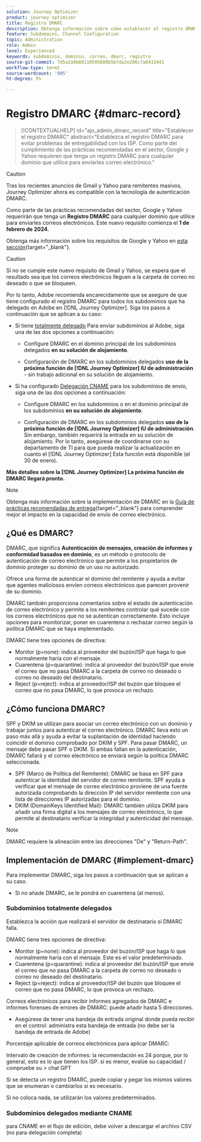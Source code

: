 ```yaml
---
solution: Journey Optimizer
product: journey optimizer
title: Registro DMARC
description: Obtenga información sobre cómo establecer el registro DMARC en Journey Optimizer
feature: Subdomains, Channel Configuration
topic: Administration
role: Admin
level: Experienced
keywords: subdominio, dominio, correo, dmarc, registro
source-git-commit: 7d5a2a9b80110505688b5bfda2e286c7a6432441
workflow-type: tm+mt
source-wordcount: '905'
ht-degree: 5%

---
```


# Registro DMARC {#dmarc-record}

>[!CONTEXTUALHELP]
>id="ajo_admin_dmarc_record"
>title="Establecer el registro DMARC"
>abstract="Establezca el registro DMARC para evitar problemas de entregabilidad con los ISP. Como parte del cumplimiento de las prácticas recomendadas en el sector, Google y Yahoo requieren que tenga un registro DMARC para cualquier dominio que utilice para enviarles correo electrónico."

>[!CAUTION]
>
>Tras los recientes anuncios de Gmail y Yahoo para remitentes masivos, Journey Optimizer ahora es compatible con la tecnología de autenticación DMARC.

<!--TO ADD TO AJO HOME PAGE (first tab)

>[!TAB Mandatory DMARC update]

As part of their enforcing industry best practices, Google and Yahoo will both be requiring that you have a DMARC record for any domain you use to send email to them, starting on **February 1st, 2024**. Make sure that you have DMARC record set up for all the subdomains that you have delegated to Adobe in Journey Optimizer.

[![image](using/assets/do-not-localize/learn-more-button.svg)](using/configuration/dmarc-record-update.md)
-->

Como parte de las prácticas recomendadas del sector, Google y Yahoo requerirán que tenga un **Registro DMARC** para cualquier dominio que utilice para enviarles correos electrónicos. Este nuevo requisito comienza el **1 de febrero de 2024**.

Obtenga más información sobre los requisitos de Google y Yahoo en [esta sección](https://experienceleague.adobe.com/docs/deliverability-learn/deliverability-best-practice-guide/additional-resources/guidance-around-changes-to-google-and-yahoo.html?lang=en#dmarc%3A){target="_blank"}.

>[!CAUTION]
>
>Si no se cumple este nuevo requisito de Gmail y Yahoo, se espera que el resultado sea que los correos electrónicos lleguen a la carpeta de correo no deseado o que se bloqueen.

Por lo tanto, Adobe recomienda encarecidamente que se asegure de que tiene configurado el registro DMARC para todos los subdominios que ha delegado en Adobe en [!DNL Journey Optimizer]. Siga los pasos a continuación que se aplican a su caso:

* Si tiene [totalmente delegado](delegate-subdomain.md#full-subdomain-delegation) Para enviar subdominios al Adobe, siga una de las dos opciones a continuación:

   * Configure DMARC en el dominio principal de los subdominios delegados **en su solución de alojamiento**.

   * Configuración de DMARC en los subdominios delegados **uso de la próxima función de [!DNL Journey Optimizer] IU de administración** - sin trabajo adicional en su solución de alojamiento.

* Si ha configurado [Delegación CNAME](delegate-subdomain.md#cname-subdomain-delegation) para los subdominios de envío, siga una de las dos opciones a continuación:

   * Configure DMARC en los subdominios o en el dominio principal de los subdominios **en su solución de alojamiento**.

   * Configuración de DMARC en los subdominios delegados **uso de la próxima función de [!DNL Journey Optimizer] IU de administración**. Sin embargo, también requerirá la entrada en su solución de alojamiento. Por lo tanto, asegúrese de coordinarse con su departamento de TI para que pueda realizar la actualización en cuanto el [!DNL Journey Optimizer] Esta función está disponible (el 30 de enero). <!--and be ready on February 1st, 2024-->

**Más detalles sobre la [!DNL Journey Optimizer] La próxima función de DMARC llegará pronto.**

>[!NOTE]
>
>Obtenga más información sobre la implementación de DMARC en la [Guía de prácticas recomendadas de entrega](https://experienceleague.adobe.com/docs/deliverability-learn/deliverability-best-practice-guide/additional-resources/technotes/implement-dmarc.html#about){target="_blank"} para comprender mejor el impacto en la capacidad de envío de correo electrónico.

## ¿Qué es DMARC?

DMARC, que significa **Autenticación de mensajes, creación de informes y conformidad basados en dominio**, es un método o protocolo de autenticación de correo electrónico que permite a los propietarios de dominio proteger su dominio de un uso no autorizado.

Ofrece una forma de autenticar el dominio del remitente y ayuda a evitar que agentes maliciosos envíen correos electrónicos que parecen provenir de su dominio.

DMARC también proporciona comentarios sobre el estado de autenticación de correo electrónico y permite a los remitentes controlar qué sucede con los correos electrónicos que no se autentican correctamente. Esto incluye opciones para monitorizar, poner en cuarentena o rechazar correo según la política DMARC que se haya implementado.

<!--Setting up a DMARC record involves adding a DNS TXT record to your domain's DNS settings. This record specifies your DMARC policy, such as whether to quarantine or reject messages that fail authentication. Implementing DMARC is a proactive step towards enhancing email security and protecting both your organization and your recipients from email-based threats.-->

DMARC tiene tres opciones de directiva:

* Monitor (p=none): indica al proveedor del buzón/ISP que haga lo que normalmente haría con el mensaje.
* Cuarentena (p=quarantine): indica al proveedor del buzón/ISP que envíe el correo que no pasa DMARC a la carpeta de correo no deseado o correo no deseado del destinatario.
* Reject (p=reject): indica al proveedor/ISP del buzón que bloquee el correo que no pasa DMARC, lo que provoca un rechazo.

## ¿Cómo funciona DMARC?

SPF y DKIM se utilizan para asociar un correo electrónico con un dominio y trabajar juntos para autenticar el correo electrónico. DMARC lleva esto un paso más allá y ayuda a evitar la suplantación de identidad haciendo coincidir el dominio comprobado por DKIM y SPF. Para pasar DMARC, un mensaje debe pasar SPF o DKIM. Si ambas fallan en la autenticación, DMARC fallará y el correo electrónico se enviará según la política DMARC seleccionada.

* SPF (Marco de Política del Remitente): DMARC se basa en SPF para autenticar la identidad del servidor de correo remitente. SPF ayuda a verificar que el mensaje de correo electrónico proviene de una fuente autorizada comprobando la dirección IP del servidor remitente con una lista de direcciones IP autorizadas para el dominio.
* DKIM (DomainKeys Identified Mail): DMARC también utiliza DKIM para añadir una firma digital a los mensajes de correo electrónico, lo que permite al destinatario verificar la integridad y autenticidad del mensaje.

>[!NOTE]
>
>DMARC requiere la alineación entre las direcciones &quot;De&quot; y &quot;Return-Path&quot;.


<!--

* DMARC helps prevent malicious actors from sending emails that appear to come from your domain. By setting up DMARC, you can specify how email providers should handle messages that fail authentication checks, reducing the likelihood that phishing emails will reach recipients.

* DMARC helps improve email deliverability by providing a clear policy for email providers to follow when encountering messages claiming to be from your domain. This can reduce the chances of legitimate emails being marked as spam or rejected.

DMARC helps protect against email spoofing, phishing, and other fraudulent activities.

It allows you to decide how a mailbox provider should handle emails that fail SPF and DKIM checks, providing a way to authenticate the sender's domain and prevent unauthorized use of the domain for malicious purposes.

-->


## Implementación de DMARC {#implement-dmarc}

Para implementar DMARC, siga los pasos a continuación que se aplican a su caso.

* Si no añade DMARC, se le pondrá en cuarentena (al menos).

### Subdominios totalmente delegados

Establezca la acción que realizará el servidor de destinatario si DMARC falla.

DMARC tiene tres opciones de directiva:

* Monitor (p=none): indica al proveedor del buzón/ISP que haga lo que normalmente haría con el mensaje. Este es el valor predeterminado.
* Cuarentena (p=quarantine): indica al proveedor del buzón/ISP que envíe el correo que no pasa DMARC a la carpeta de correo no deseado o correo no deseado del destinatario.
* Reject (p=reject): indica al proveedor/ISP del buzón que bloquee el correo que no pasa DMARC, lo que provoca un rechazo.

Correos electrónicos para recibir informes agregados de DMARC e informes forenses de errores de DMARC: puede añadir hasta 5 direcciones.

* Asegúrese de tener una bandeja de entrada original donde pueda recibir en el control: administra esta bandeja de entrada (no debe ser la bandeja de entrada de Adobe)

Porcentaje aplicable de correos electrónicos para aplicar DMARC:

Intervalo de creación de informes: la recomendación es 24 porque, por lo general, esto es lo que tienen los ISP.
si es menor, evalúe su capacidad / compruebe su > chat GPT

Si se detecta un registro DMARC, puede copiar y pegar los mismos valores que se enumeran o cambiarlos si es necesario.

Si no coloca nada, se utilizarán los valores predeterminados.

### Subdominios delegados mediante CNAME

para CNAME en el flujo de edición, debe volver a descargar el archivo CSV (no para delegación completa)





